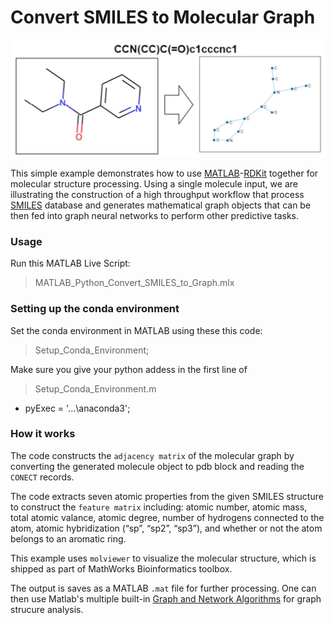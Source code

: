 #  Convert SMILES to Molecular Graph
![alt text](https://github.com/hjooya/Chemical-Data-Processing/blob/main/SMILES_to_Molecular%20Graph/SMILES_to_Graph.jpg)

This simple example demonstrates how to use [MATLAB](https://matlab.mathworks.com/)-[RDKit](https://www.rdkit.org/) together for molecular structure processing. Using a single molecule input, we are illustrating the construction of a high throughput workflow that process [SMILES](https://en.wikipedia.org/wiki/Simplified_molecular-input_line-entry_system) database and generates mathematical graph objects that can be then fed into graph neural networks to perform other predictive tasks. 

### Usage
Run this MATLAB Live Script: 
> MATLAB_Python_Convert_SMILES_to_Graph.mlx  

### Setting up the conda environment
Set the conda environment in MATLAB using these this code:
> Setup_Conda_Environment;

Make sure you give your python addess in the first line of 
> Setup_Conda_Environment.m    
  - pyExec = '...\anaconda3\';

### How it works
The code constructs the `adjacency matrix` of the molecular graph by converting the generated molecule object to pdb block and reading the `CONECT` records. 

The code extracts seven atomic properties from the given SMILES structure to construct the `feature matrix` including: atomic number, atomic mass, total atomic valance, atomic degree, number of hydrogens connected to the atom, atomic hybridization (“sp”, “sp2”, “sp3”), and whether or not the atom belongs to an aromatic ring. 

This example uses `molviewer` to visualize the molecular structure, which is shipped as part of MathWorks Bioinformatics toolbox. 

The output is saves as a MATLAB `.mat` file for further processing. One can then use Matlab's multiple built-in [Graph and Network Algorithms](https://www.mathworks.com/help/matlab/graph-and-network-algorithms.html) for graph strucure analysis.











